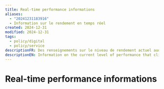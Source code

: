 ```yaml
---
title: Real-time performance informations
aliases:
  - "20241231183916"
  - Information sur le rendement en temps réel
created: 2024-12-31
modified: 2024-12-31
tags:
  - policy/digital
  - policy/service
descriptionFR: Des renseignements sur le niveau de rendement actuel auquel peuvent s’attendre les clients pour un service donné, par rapport à une norme établie.
descriptionEN: Information on the current level of performance that clients can expect to be provided for a service, relative to an established standard..
---
```

# Real-time performance informations
